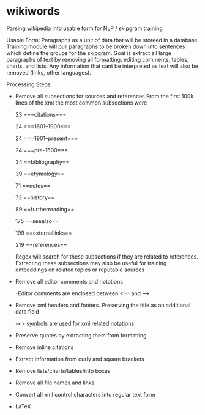 # wikiwords
Parsing wikipedia into usable form for NLP / skipgram training

Usable Form: Paragraphs as a unit of data that will be storeed in a database. Training module will pull paragraphs to be broken down into sentences which define the groups for the skipgram. Goal is extract all large paragraphs of text by removing all formatting, editing comments, tables, charts, and lists. Any information that cant be interpreted as text will also be removed (links, other languages).


Processing Steps:

  - Remove all subsections for sources and references
    From the first 100k lines of the xml the most common subsections were
    
       23 ===citations===
       
       24 ===1601–1900===
       
       24 ===1901–present===
       
       24 ===pre-1600===
       
       34 ==bibliography==
       
       39 ==etymology==
       
       71 ==notes==
       
       73 ==history==
       
       89 ==furtherreading==
       
      175 ==seealso==
      
      199 ==externallinks==
      
      219 ==references==
      
    Regex will search for these subsections if they are related to references.
    Extracting these subsections may also be useful for training embeddings on related topics or reputable sources

  - Remove all editor comments and notations

    -Editor comments are enclosed between &lt;!-- and --&gt;

  - Remove xml headers and footers. Preserving the title as an additional data field

    -<> symbols are used for xml related notations

  - Preserve quotes by extracting them from formatting

  - Remove inline citations

  - Extract information from curly and square brackets

  - Remove lists/charts/tables/info boxes

  - Remove all file names and links

  - Convert all xml control characters into regular text form

  - LaTeX
